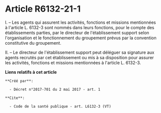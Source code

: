 # Article R6132-21-1

I. – Les agents qui assurent les activités, fonctions et missions mentionnées à l'article L. 6132-3 sont nommés dans leurs
fonctions, pour le compte des établissements parties, par le directeur de l'établissement support selon l'organisation et le
fonctionnement du groupement prévus par la convention constitutive du groupement. 

II. – Le directeur de l'établissement support peut déléguer sa signature aux agents recrutés par cet établissement ou mis à
sa disposition pour assurer les activités, fonctions et missions mentionnées à l'article L. 6132-3.

**Liens relatifs à cet article**

	**Créé par**:

	  - Décret n°2017-701 du 2 mai 2017 - art. 1

	**Cite**:

	  - Code de la santé publique - art. L6132-3 (VT)
